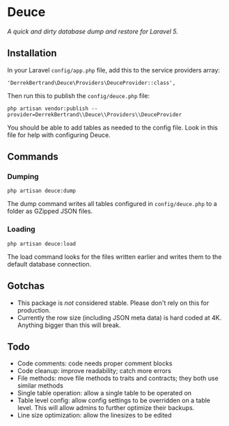 # Deuce

*A quick and dirty database dump and restore for Laravel 5.*


## Installation

In your Laravel `config/app.php` file, add this to the service providers array:

    'DerrekBertrand\Deuce\Providers\DeuceProvider::class',

Then run this to publish the `config/deuce.php` file:

    php artisan vendor:publish --provider=DerrekBertrand\\Deuce\\Providers\\DeuceProvider

You should be able to add tables as needed to the config file. Look in this
file for help with configuring Deuce.

## Commands

### Dumping

    php artisan deuce:dump

The dump command writes all tables configured in `config/deuce.php` to a folder
as GZipped JSON files.

### Loading

    php artisan deuce:load

The load command looks for the files written earlier and writes them to the
default database connection.

## Gotchas

- This package is *not* considered stable. Please don't rely on this for
  production.
- Currently the row size (including JSON meta data) is hard coded at 4K.
  Anything bigger than this will break.

## Todo

- Code comments: code needs proper comment blocks
- Code cleanup: improve readability; catch more errors
- File methods: move file methods to traits and contracts; they both use similar
  methods
- Single table operation: allow a single table to be operated on
- Table level config: allow config settings to be overridden on a table level.
  This will allow admins to further optimize their backups.
- Line size optimization: allow the linesizes to be edited
